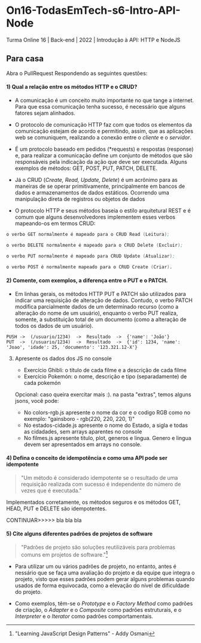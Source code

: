 # On16-TodasEmTech-s6-Intro-API-Node
Turma Online 16 | Back-end | 2022 | Introdução à API:
HTTP e NodeJS

## Para casa
Abra o PullRequest Respondendo as seguintes questões:

#### 1) Qual a relação entre os métodos HTTP e o CRUD?

* A comunicação é um conceito muito importante no que tange a internet. Para que essa comunicação tenha sucesso, é necessário que alguns fatores sejam alinhados. 

* O protocolo de comunicação HTTP faz com que todos os elementos da comunicação estejam de acordo e permitindo, assim, que as aplicações web se comuniquem, realizando a conexão entre o *cliente* e o *servidor*. 

* É um protocolo baseado em pedidos (*requests) e respostas (response) e, para realizar a comunicação define um conjunto de métodos que são responsáveis pela indicação da ação que deve ser executada. Alguns exemplos de métodos: GET, POST, PUT, PATCH, DELETE.

* Já o CRUD (*Create, Read, Update, Delete*) é um acrônimo para as maneiras de se operar primitivamente, principalmente em bancos de dados e armazenamentos de dados estáticos. Ocorrendo uma manipulação direta de registros ou objetos de dados

* O protocolo HTTP e seus métodos baseia o estilo arquitetural REST e é comum que alguns desenvolvedores implementem esses verbos mapeando-os em termos CRUD:


```s
o verbo GET normalmente é mapeado para o CRUD Read (Leitura);

o verbo DELETE normalmente é mapeado para o CRUD Delete (Excluir);

o verbo PUT normalmente é mapeado para CRUD Update (Atualizar);

o verbo POST é normalmente mapeado para o CRUD Create (Criar).
```

#### 2) Comente, com exemplos, a diferença entre o PUT e o PATCH.


* Em linhas gerais, os métodos HTTP PUT e PATCH são utilizados para indicar uma requisição de alteração de dados. Contudo, o verbo PATCH modifica parcialmente dados de um determinado recurso (como a alteração do nome de um usuário), enquanto o verbo PUT realiza, somente, a substituição total de um documento (como a alteração de todos os dados de um usuário).


~~~
PUSH ->  (/usuario/1234)  ->  Resultado  ->  {'name': 'João'}
PUT  ->  (/usuario/1234)  ->  Resultado  ->  {'id': 1234, 'name': 'Joao', 'idade': 25, 'documento': '123.321.12-X'}
~~~


3) Apresente os dados dos JS no console
    - Exercício Ghibli: o título de cada filme e a descrição de cada filme
    - Exercício Pokemón: o nome, descrição e tipo (separadamente) de cada pokemón

    Opcional: caso queira exercitar mais :). na pasta "extras", temos alguns jsons, você pode:
    - No colors-rgb.js apresente o nome da cor e o codigo RGB como no exemplo: "gainsboro - rgb(220, 220, 220, 1)"
    - No estados-cidade.js apresente o nome do Estado, a sigla e todas as cidadades, sem arrays aparentes no console
    - No filmes.js apresente titulo, plot, generos e lingua. Genero e lingua devem ser apresentados em arrays no console.

#### 4) Defina o conceito de idempotência e como uma API pode ser idempotente

>"Um método é considerado idempotente se o resultado de uma requisição realizada com sucesso é independente do número de vezes que é executada."

Implementados corretamente, os métodos seguros e os métodos GET, HEAD, PUT e DELETE são idempotentes.

CONTINUAR>>>>> bla bla bla

#### 5) Cite alguns diferentes padrões de projetos de software


>"Padrões de projeto são soluções reutilizáveis ​​para problemas comuns em projetos de software."[^1]

[^1]: "Learning JavaScript Design Patterns" - Addy Osmani

* Para utilizar um ou vários padrões de projeto, no entanto, antes é nessário que se faça uma avaliação do projeto e da equipe que integra o projeto, visto que esses padrões podem gerar alguns problemas quando usados de forma equivocada, como a elevação do nível de dificuldade do projeto.

* Como exemplos, têm-se o *Prototype* e o *Factory Method* como padrões de criação, o *Adapter* e o *Composite* como padrões estruturais, e o *Interpreter* e o *Iterator* como padrões comportamentais.
